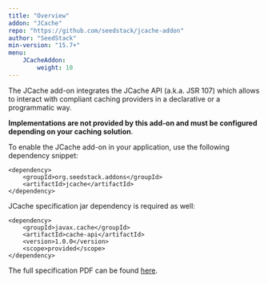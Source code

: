 ```yaml
---
title: "Overview"
addon: "JCache"
repo: "https://github.com/seedstack/jcache-addon"
author: "SeedStack"
min-version: "15.7+"
menu:
    JCacheAddon:
        weight: 10
---
```


The JCache add-on integrates the JCache API (a.k.a. JSR 107) which allows to interact with compliant caching providers
in a declarative or a programmatic way.

**Implementations are not provided by this add-on and must be configured depending on your caching solution**.

To enable the JCache add-on in your application, use the following dependency snippet:

    <dependency>
        <groupId>org.seedstack.addons</groupId>
        <artifactId>jcache</artifactId>
    </dependency>

JCache specification jar dependency is required as well:

    <dependency>
        <groupId>javax.cache</groupId>
        <artifactId>cache-api</artifactId>
        <version>1.0.0</version>
        <scope>provided</scope>
    </dependency>

The full specification PDF can be found [here](http://download.oracle.com/otn-pub/jcp/jcache-1_0-fr-eval-spec/JSR107FinalSpecification.pdf).